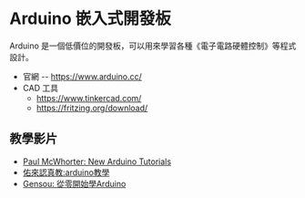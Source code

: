 # Arduino 嵌入式開發板

Arduino 是一個低價位的開發板，可以用來學習各種《電子電路硬體控制》等程式設計。

* 官網 -- https://www.arduino.cc/
* CAD 工具
    * https://www.tinkercad.com/
    * https://fritzing.org/download/


## 教學影片

* [Paul McWhorter: New Arduino Tutorials](https://www.youtube.com/playlist?list=PLGs0VKk2DiYw-L-RibttcvK-WBZm8WLEP)
* [佑來認真教:arduino教學](https://www.youtube.com/playlist?list=PLdckmk1Jf8MYOED98iY13wdGi52h-O69X)
* [Gensou: 從零開始學Arduino](https://www.youtube.com/playlist?list=PLF5aWjVhhnRhK9q_UqfX0OU5MqFGh3Mb8)
